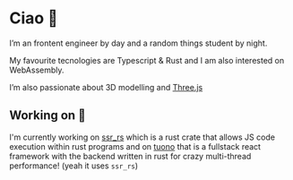 # Ciao 👋

I’m an frontent engineer by day and a random things student by night.

My favourite tecnologies are Typescript & Rust and I am also interested on WebAssembly.

I’m also passionate about 3D modelling and [Three.js](https://github.com/mrdoob/three.js)

## Working on 🚧

I'm currently working on [ssr_rs](https://github.com/Valerioageno/ssr-rs) which is a rust crate that allows JS code execution within rust programs and on [tuono](https://github.com/Valerioageno/tuono) that is a fullstack react framework with the backend written in rust for crazy multi-thread performance! (yeah it uses `ssr_rs`)

<!--
**Valerioageno/Valerioageno** is a ✨ _special_ ✨ repository because its `README.md` (this file) appears on your GitHub profile.

Here are some ideas to get you started:

- 🔭 I’m currently working on ...
- 🌱 I’m currently learning ...
- 👯 I’m looking to collaborate on ...
- 🤔 I’m looking for help with ...
- 💬 Ask me about ...
- 📫 How to reach me: ...
- 😄 Pronouns: ...
- ⚡ Fun fact: ...
-->
